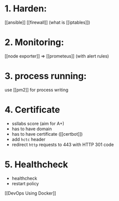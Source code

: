 
# 1. Harden:
[[ansible]]
[[firewall]]
(what is [[iptables]])

# 2. Monitoring:
[[node exporter]] => [[prometeus]]
(with alert rules)

# 3. process running:
use [[pm2]] for process writing

# 4. Certificate
- ssllabs score (aim for A+)
- has to have domain
- has to have certificate ([[certbot]])
- add `hctc` header 
- redirect `http` requests to 443 with HTTP 301 code

# 5. Healthcheck
- healthcheck 
- restart policy



[[DevOps Using Docker]]